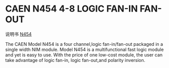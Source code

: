 <!-- N454.md --- 
;; 
;; Description: 
;; Author: Hongyi Wu(吴鸿毅)
;; Email: wuhongyi@qq.com 
;; Created: 五 3月  3 13:07:23 2017 (+0800)
;; Last-Updated: 四 6月  1 09:40:14 2017 (+0800)
;;           By: Hongyi Wu(吴鸿毅)
;;     Update #: 2
;; URL: http://wuhongyi.cn -->

# CAEN N454  4-8 LOGIC FAN-IN FAN-OUT

说明书 [N454](/pdf/ElectronicsModules/CAEN/n454_rev0.pdf)

The CAEN Model N454 is a four channel,logic fan-in/fan-out packaged in a single width NIM module. Model N454 is a multifunctional fast logic module and yet is easy to use. With the price of one low-cost module, the user can take advantage of logic fan-in, logic fan-out,and polarity inversion.





<!-- N454.md ends here -->
